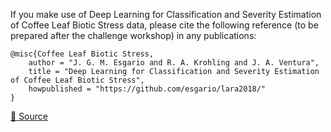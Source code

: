 If you make use of Deep Learning for Classification and Severity Estimation of Coffee Leaf Biotic Stress data, please cite the following reference (to be prepared after the challenge workshop) in any publications:

```
@misc{Coffee Leaf Biotic Stress,
	author = "J. G. M. Esgario and R. A. Krohling and J. A. Ventura",
	title = "Deep Learning for Classification and Severity Estimation of Coffee Leaf Biotic Stress",
	howpublished = "https://github.com/esgario/lara2018/"
}
```

[🔗 Source](https://github.com/esgario/lara2018/)
